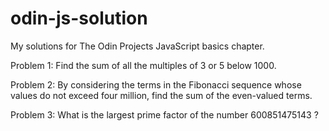 # odin-js-solution
My solutions for The Odin Projects JavaScript basics chapter.

Problem 1: Find the sum of all the multiples of 3 or 5 below 1000.

Problem 2: By considering the terms in the Fibonacci sequence whose values do not exceed four million, find the sum of the even-valued terms.

Problem 3: What is the largest prime factor of the number 600851475143 ?
